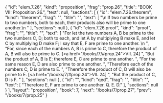 {
  "id": "elem.7.26",
  "kind": "proposition",
  "frag": "prop.26",
  "title": "BOOK VII: Proposition 26.",
  "text": null,
  "sections": [
    {
      "id": "elem.7.26.theorem",
      "kind": "theorem",
      "frag": "",
      "title": "",
      "text": [
        "\n       If two numbers be prime to two numbers, both to each, their products also will be prime to one another.\n      "
      ],
      "sections": null
    },
    {
      "id": "elem.7.26.proof",
      "kind": "proof",
      "frag": "",
      "title": "",
      "text": [
        "For let the two numbers A, B be prime to the two numbers C, D; both to each, and let A by multiplying B make E, and let C by multiplying D make F; I say that E, F are prime to one another. \n      ",
        "For, since each of the numbers A, B is prime to C, therefore the product of A, B will also be prime to C. [<a href=\"/books/7/#prop.24\">VII. 24</a>] ",
        "But the product of A, B is E; therefore E, C are prime to one another. ",
        "For the same reason E, D are also prime to one another. ",
        "Therefore each of the numbers C, D is prime to E. ",
        "Therefore the product of C, D will also be prime to E. [<a href=\"/books/7/#prop.24\">VII. 24</a>] ",
        "But the product of C, D is F. "
      ],
      "sections": null
    },
    {
      "id": "",
      "kind": "qed",
      "frag": "",
      "title": "",
      "text": [
        "Therefore E, F are prime to one another. Q. E. D."
      ],
      "sections": null
    }
  ],
  "layout": "proposition",
  "book": 7,
  "next": "/books/7/prop.27",
  "prev": "/books/7/prop.25"
}
